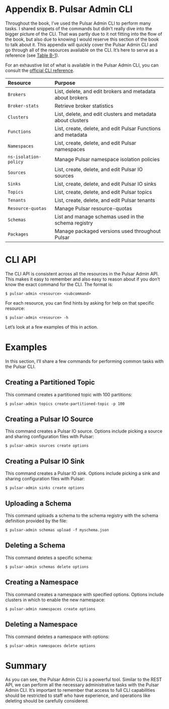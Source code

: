 # Appendix B. Pulsar Admin CLI

Throughout the book, I’ve used the Pulsar Admin CLI to perform many tasks. I shared snippets of the commands but didn’t really dive into the bigger picture of the CLI. That was partly due to it not fitting into the flow of the book, but also due to knowing I would reserve this section of the book to talk about it. This appendix will quickly cover the Pulsar Admin CLI and go through all of the resources available on the CLI. It’s here to serve as a reference (see [Table B-1](https://learning.oreilly.com/library/view/mastering-apache-pulsar/9781492084891/app02.html#available_methods_on_the_pulsar_admin_c)).

For an exhaustive list of what is available in the Pulsar Admin CLI, you can consult the [official CLI reference](https://oreil.ly/4GOt9).

| Resource              | Purpose                                                      |
| :-------------------- | :----------------------------------------------------------- |
| `Brokers`             | List, delete, and edit brokers and metadata about brokers    |
| `Broker-stats`        | Retrieve broker statistics                                   |
| `Clusters`            | List, delete, and edit clusters and metadata about clusters  |
| `Functions`           | List, create, delete, and edit Pulsar Functions and metadata |
| `Namespaces`          | List, create, delete, and edit Pulsar namespaces             |
| `ns-isolation-policy` | Manage Pulsar namespace isolation policies                   |
| `Sources`             | List, create, delete, and edit Pulsar IO sources             |
| `Sinks`               | List, create, delete, and edit Pulsar IO sinks               |
| `Topics`              | List, create, delete, and edit Pulsar topics                 |
| `Tenants`             | List, create, delete, and edit Pulsar tenants                |
| `Resource-quotas`     | Manage Pulsar resource-quotas                                |
| `Schemas`             | List and manage schemas used in the schema registry          |
| `Packages`            | Manage packaged versions used throughout Pulsar              |

# CLI API

The CLI API is consistent across all the resources in the Pulsar Admin API. This makes it easy to remember and also easy to reason about if you don’t know the exact command for the CLI. The format is:

```
$ pulsar-admin <resource> <subcommand>
```

For each resource, you can find hints by asking for help on that specific resource:

```
$ pulsar-admin <resource> -h
```

Let’s look at a few examples of this in action.

# Examples

In this section, I’ll share a few commands for performing common tasks with the Pulsar CLI.

## Creating a Partitioned Topic

This command creates a partitioned topic with 100 partitions:

```
$ pulsar-admin topics create-partitioned-topic -p 100
```

## Creating a Pulsar IO Source

This command creates a Pulsar IO source. Options include picking a source and sharing configuration files with Pulsar:

```
$ pulsar-admin sources create options
```

## Creating a Pulsar IO Sink

This command creates a Pulsar IO sink. Options include picking a sink and sharing configuration files with Pulsar:

```
$ pulsar-admin sinks create options
```

## Uploading a Schema

This command uploads a schema to the schema registry with the schema definition provided by the file:

```
$ pulsar-admin schemas upload -f myschema.json
```

## Deleting a Schema

This command deletes a specific schema:

```
$ pulsar-admin schemas delete options
```

## Creating a Namespace

This command creates a namespace with specified options. Options include clusters in which to enable the new namespace:

```
$ pulsar-admin namespaces create options
```

## Deleting a Namespace

This command deletes a namespace with options:

```
$ pulsar-admin namespaces delete options
```

# Summary

As you can see, the Pulsar Admin CLI is a powerful tool. Similar to the REST API, we can perform all the necessary administrative tasks with the Pulsar Admin CLI. It’s important to remember that access to full CLI capabilities should be restricted to staff who have experience, and operations like deleting should be carefully considered.